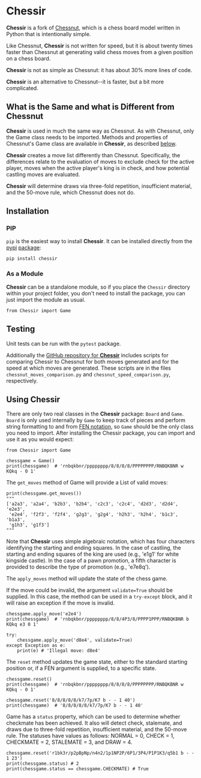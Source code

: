 # Chessir

**Chessir** is a fork of [Chessnut](https://github.com/cgearhart/Chessnut), which is a chess board model written in Python that is intentionally simple.

Like Chessnut, **Chessir** is not written for speed, but it is about twenty times faster than Chessnut at generating valid chess moves from a given position on a chess board.

**Chessir** is not as simple as Chessnut: it has about 30% more lines of code.

**Chessir** is an alternative to Chessnut--it is faster, but a bit more complicated.

## What is the Same and what is Different from Chessnut

**Chessir** is used in much the same way as Chessnut. As with Chessnut, only the Game class needs to be imported. Methods and properties of Chessnut's Game class are available in **Chessir**, as described [below](#using-chessir).

**Chessir** creates a move list differently than Chessnut. Specifically, the differences relate to the evaluation of moves to exclude check for the active player, moves when the active player's king is in check, and how potential castling moves are evaluated.

**Chessir** will determine draws via three-fold repetition, insufficient material, and the 50-move rule, which Chessnut does not do.

## Installation

### PIP

`pip` is the easiest way to install **Chessir**. It can be installed directly from the [pypi](https://pypi.python.org/) [package](https://pypi.python.org/pypi/Chessir):

`pip install chessir`

### As a Module

**Chessir** can be a standalone module, so if you place the `Chessir` directory within your project folder, you don't need to install the package, you can just import the module as usual.

```
from Chessir import Game
```

## Testing

Unit tests can be run with the `pytest` package.

Additionally the [GitHub repository for **Chessir**](https://github.com/stuart-rickard/Chessir) includes scripts for comparing Chessir to Chessnut for both moves generated and for the speed at which moves are generated. These scripts are in the files `chessnut_moves_comparison.py` and `chessnut_speed_comparison.py`, respectively.

## Using Chessir

There are only two real classes in the **Chessir** package: `Board` and `Game`. `Board` is only used internally by `Game` to keep track of pieces and perform string formatting to and from [FEN notation](https://en.wikipedia.org/wiki/Forsyth%E2%80%93Edwards_Notation), so `Game` should be the only class you need to import. After installing the Chessir package, you can import and use it as you would expect:

```
from Chessir import Game

chessgame = Game()
print(chessgame)  # 'rnbqkbnr/pppppppp/8/8/8/8/PPPPPPPP/RNBQKBNR w KQkq - 0 1'
```

The `get_moves` method of Game will provide a List of valid moves:

```
print(chessgame.get_moves())
"""
['a2a3', 'a2a4', 'b2b3', 'b2b4', 'c2c3', 'c2c4', 'd2d3', 'd2d4', 'e2e3',
 'e2e4', 'f2f3', 'f2f4', 'g2g3', 'g2g4', 'h2h3', 'h2h4', 'b1c3', 'b1a3',
 'g1h3', 'g1f3']
"""
```

Note that **Chessir** uses simple algebraic notation, which has four characters identifying the starting and ending squares. In the case of castling, the starting and ending squares of the king are used (e.g., 'e1g1' for white kingside castle). In the case of a pawn promotion, a fifth character is provided to describe the type of promotion (e.g., 'e7e8q').

The `apply_moves` method will update the state of the chess game.

If the move could be invalid, the argument `validate=True` should be supplied. In this case, the method can be used in a `try-except` block, and it will raise an exception if the move is invalid.

```
chessgame.apply_move('e2e4')
print(chessgame)  # 'rnbqkbnr/pppppppp/8/8/4P3/8/PPPP1PPP/RNBQKBNR b KQkq e3 0 1'

try:
    chessgame.apply_move('d8e4', validate=True)
except Exception as e:
    print(e) # 'Illegal move: d8e4'
```

The `reset` method updates the game state, either to the standard starting position or, if a FEN argument is supplied, to a specific state.

```
chessgame.reset()
print(chessgame)  # 'rnbqkbnr/pppppppp/8/8/8/8/PPPPPPPP/RNBQKBNR w KQkq - 0 1'

chessgame.reset('8/8/8/8/8/k7/7p/K7 b - - 1 40')
print(chessgame)  # '8/8/8/8/8/k7/7p/K7 b - - 1 40'

```

Game has a `status` property, which can be used to determine whether checkmate has been achieved. It also will detect check, stalemate, and draws due to three-fold repetition, insufficient material, and the 50-move rule. The statuses have values as follows: NORMAL = 0, CHECK = 1, CHECKMATE = 2, STALEMATE = 3, and DRAW = 4.

```
chessgame.reset('r1bk3r/p2pBpNp/n4n2/1p1NP2P/6P1/3P4/P1P1K3/q5b1 b - - 1 23')
print(chessgame.status) # 2
print(chessgame.status == chessgame.CHECKMATE) # True

```

<!-- test -->
